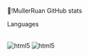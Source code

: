 👋!MullerRuan GitHub stats

Languages
<div style="display: inline-block"><br/>
    <img align="center" alt="html5" src="https://img.shields.io/badge/C%23-239120?style=for-the-badge&logo=c-sharp&logoColor=white">
    <img align="center" alt="html5" src="https://icons8.com.br/icon/set/delphi/color">

</div><br><br>
